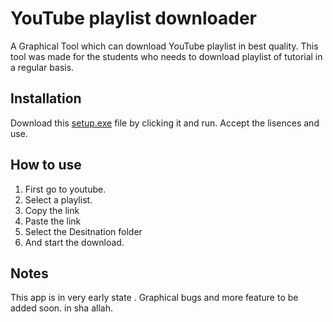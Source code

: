 # YouTube playlist downloader
A Graphical Tool which can download YouTube playlist in best quality. This tool was made for the students who needs to download playlist of tutorial in a regular basis.

## Installation 

Download this <a href="https://drive.google.com/open?id=1JNPN6-ox4vqHQwYR_hkachxHKm4XXtU4">setup.exe<a/> file by clicking it and run. Accept the lisences and use.


## How to use


1. First go to youtube.
2. Select a playlist.
3. Copy the link 
4. Paste the link 
5. Select the Desitnation folder 
6. And start the download.

## Notes

This app is in very early state . Graphical bugs and more feature to be added soon. in sha allah.
